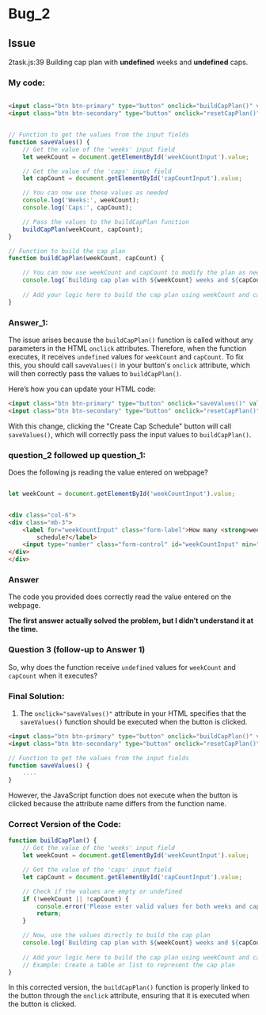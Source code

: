 # Bug_2


## Issue


2task.js:39 Building cap plan with **undefined** weeks and **undefined** caps.


### My code:

```html

<input class="btn btn-primary" type="button" onclick="buildCapPlan()" value="Create Cap Schedule">
<input class="btn btn-secondary" type="button" onclick="resetCapPlan()" value="Reset Cap Schedule">


```


```js

// Function to get the values from the input fields
function saveValues() {
    // Get the value of the 'weeks' input field
    let weekCount = document.getElementById('weekCountInput').value;

    // Get the value of the 'caps' input field
    let capCount = document.getElementById('capCountInput').value;

    // You can now use these values as needed
    console.log('Weeks:', weekCount);
    console.log('Caps:', capCount);

    // Pass the values to the buildCapPlan function
    buildCapPlan(weekCount, capCount);
}

// Function to build the cap plan
function buildCapPlan(weekCount, capCount) {

    // You can now use weekCount and capCount to modify the plan as needed
    console.log(`Building cap plan with ${weekCount} weeks and ${capCount} caps.`);
    
    // Add your logic here to build the cap plan using weekCount and capCount
}


```


### Answer_1:

The issue arises because the `buildCapPlan()` function is called without any parameters in the HTML `onclick` attributes. Therefore, when the function executes, it receives `undefined` values for `weekCount` and `capCount`. To fix this, you should call `saveValues()` in your button's `onclick` attribute, which will then correctly pass the values to `buildCapPlan()`.

Here’s how you can update your HTML code:

```html
<input class="btn btn-primary" type="button" onclick="saveValues()" value="Create Cap Schedule">
<input class="btn btn-secondary" type="button" onclick="resetCapPlan()" value="Reset Cap Schedule">
```

With this change, clicking the "Create Cap Schedule" button will call `saveValues()`, which will correctly pass the input values to `buildCapPlan()`.



### question_2 followed up question_1:


Does the following js reading the value entered on webpage?

```javascript

let weekCount = document.getElementById('weekCountInput').value;

```


```html

<div class="col-6">
<div class="mb-3">
    <label for="weekCountInput" class="form-label">How many <strong>weeks</strong> in the
        schedule?</label>
    <input type="number" class="form-control" id="weekCountInput" min="1" max="52">
</div>
</div>

```



### Answer

The code you provided does correctly read the value entered on the webpage.

**The first answer actually solved the problem, but I didn’t understand it at the time.**

### Question 3 (follow-up to Answer 1)

So, why does the function receive `undefined` values for `weekCount` and `capCount` when it executes?

### Final Solution:

1. The `onclick="saveValues()"` attribute in your HTML specifies that the `saveValues()` function should be executed when the button is clicked.

```html
<input class="btn btn-primary" type="button" onclick="buildCapPlan()" value="Create Cap Schedule">
<input class="btn btn-secondary" type="button" onclick="resetCapPlan()" value="Reset Cap Schedule">
```

```js
// Function to get the values from the input fields
function saveValues() {
    ....
}
```

However, the JavaScript function does not execute when the button is clicked because the attribute name differs from the function name.

### Correct Version of the Code:

```js
function buildCapPlan() {
    // Get the value of the 'weeks' input field
    let weekCount = document.getElementById('weekCountInput').value;

    // Get the value of the 'caps' input field
    let capCount = document.getElementById('capCountInput').value;

    // Check if the values are empty or undefined
    if (!weekCount || !capCount) {
        console.error('Please enter valid values for both weeks and caps.');
        return;
    }

    // Now, use the values directly to build the cap plan
    console.log(`Building cap plan with ${weekCount} weeks and ${capCount} caps.`);
    
    // Add your logic here to build the cap plan using weekCount and capCount
    // Example: Create a table or list to represent the cap plan
}
```

In this corrected version, the `buildCapPlan()` function is properly linked to the button through the `onclick` attribute, ensuring that it is executed when the button is clicked.